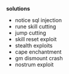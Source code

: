 **solutions**

* notice sql injection
* rune skill cutting
* jump cutting
* skill reset exploit
* stealth exploits
* cape enchantment
* gm dismount crash
* nostrum exploit

